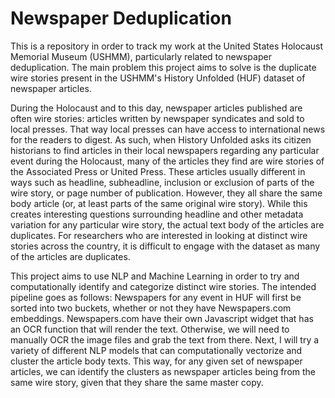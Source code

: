 # Newspaper Deduplication
This is a repository in order to track my work at the United States Holocaust Memorial Museum (USHMM), particularly related to newspaper deduplication. The main problem this project aims to solve is the duplicate wire stories present in the USHMM's History Unfolded (HUF) dataset of newspaper articles. 

During the Holocaust and to this day, newspaper articles published are often wire stories: articles written by newspaper syndicates and sold to local presses. That way local presses can have access to international news for the readers to digest. As such, when History Unfolded asks its citizen historians to find articles in their local newspapers regarding any particular event during the Holocaust, many of the articles they find are wire stories of the Associated Press or United Press. These articles usually different in ways such as headline, subheadline, inclusion or exclusion of parts of the wire story, or page number of publication. However, they all share the same body article (or, at least parts of the same original wire story). While this creates interesting questions surrounding headline and other metadata variation for any particular wire story, the actual text body of the articles are duplicates. For researchers who are interested in looking at distinct wire stories across the country, it is difficult to engage with the dataset as many of the articles are duplicates.

This project aims to use NLP and Machine Learning in order to try and computationally identify and categorize distinct wire stories. The intended pipeline goes as follows: Newspapers for any event in HUF will first be sorted into two buckets, whether or not they have Newspapers.com embeddings. Newspapers.com have their own Javascript widget that has an OCR function that will render the text. Otherwise, we will need to manually OCR the image files and grab the text from there. Next, I will try a variety of different NLP models that can computationally vectorize and cluster the article body texts. This way, for any given set of newspaper articles, we can identify the clusters as newspaper articles being from the same wire story, given that they share the same master copy.
